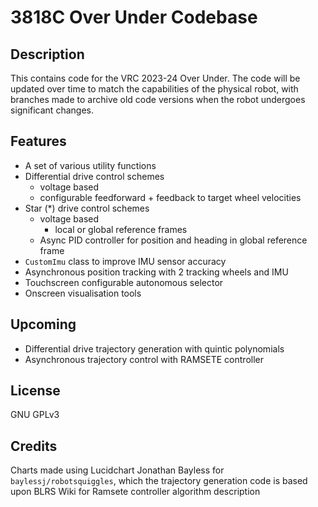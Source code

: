# 3818C Over Under Codebase

## Description

This contains code for the VRC 2023-24 Over Under. The code will be updated over time to match the capabilities of the physical robot, with branches made to archive old code versions when the robot undergoes significant changes.

## Features

- A set of various utility functions
- Differential drive control schemes
  - voltage based
  - configurable feedforward + feedback to target wheel velocities
- Star (*) drive control schemes
  - voltage based
    - local or global reference frames
  - Async PID controller for position and heading in global reference frame
- `CustomImu` class to improve IMU sensor accuracy
- Asynchronous position tracking with 2 tracking wheels and IMU
- Touchscreen configurable autonomous selector
- Onscreen visualisation tools

## Upcoming

- Differential drive trajectory generation with quintic polynomials
- Asynchronous trajectory control with RAMSETE controller

## License

GNU GPLv3

## Credits

Charts made using Lucidchart
Jonathan Bayless for `baylessj/robotsquiggles`, which the trajectory generation code is based upon
BLRS Wiki for Ramsete controller algorithm description
